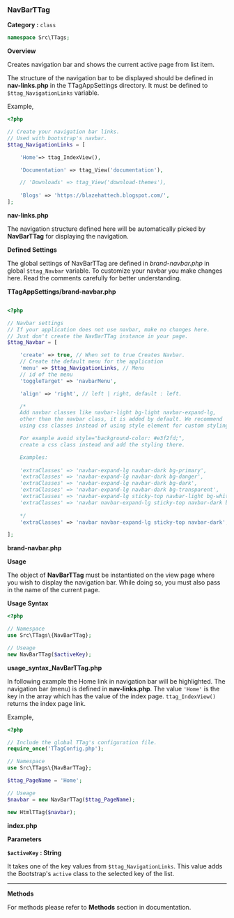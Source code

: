 <h3 class="display-4 mb-5">NavBarTTag</h3>


**Category :** `class`

```php
namespace Src\TTags;
```


**Overview**

Creates navigation bar and shows the current active page from list item.

The structure of the navigation bar to be displayed should be defined in **nav-links.php** in the TTagAppSettings directory. It must be defined to `$ttag_NavigationLinks` variable.

Example,

```php
<?php

// Create your navigation bar links.
// Used with bootstrap's navbar.
$ttag_NavigationLinks = [

	'Home'=> ttag_IndexView(),

	'Documentation' => ttag_View('documentation'),

	// 'Downloads' => ttag_View('download-themes'),
	
	'Blogs' => 'https://blazehattech.blogspot.com/',
];

```
<p class = "ttag-code-caption text-muted"><b>nav-links.php</b> </p>

The navigation structure defined here will be automatically picked by **NavBarTTag** for displaying the navigation.

**Defined Settings**

The global settings of NavBarTTag are defined in *brand-navbar.php* in global `$ttag_Navbar` variable. To customize your navbar you make changes here. Read the comments carefully for better understanding.

**TTagAppSettings/brand-navbar.php**

```php

<?php

// Navbar settings
// If your application does not use navbar, make no changes here. 
// Just don't create the NavBarTTag instance in your page.
$ttag_Navbar = [

	'create' => true, // When set to true Creates Navbar. 
	// Create the default menu for the application
	'menu' => $ttag_NavigationLinks, // Menu
	// id of the menu
	'toggleTarget' => 'navbarMenu',	

	'align' => 'right', // left | right, default : left.

	/* 
	Add navbar classes like navbar-light bg-light navbar-expand-lg, 
	other than the navbar class, it is added by default. We recommend 
	using css classes instead of using style element for custom styling.

	For example avoid style="background-color: #e3f2fd;", 
	create a css class instead and add the styling there.

	Examples:
	
	'extraClasses' => 'navbar-expand-lg navbar-dark bg-primary',
	'extraClasses' => 'navbar-expand-lg navbar-dark bg-danger',
	'extraClasses' => 'navbar-expand-lg navbar-dark bg-dark',
	'extraClasses' => 'navbar-expand-lg navbar-dark bg-transparent',
	'extraClasses' => 'navbar-expand-lg sticky-top navbar-light bg-white',
	'extraClasses' => 'navbar navbar-expand-lg sticky-top navbar-dark bg-dark',
	
	*/
	'extraClasses' => 'navbar navbar-expand-lg sticky-top navbar-dark',

];

```

<p class = "ttag-code-caption text-muted"><b>brand-navbar.php</b></p>

**Usage**

The object of **NavBarTTag** must be instantiated on the view page where you wish to display the navigation bar. While doing so, you must also pass in the name of the current page.

**Usage Syntax**

```php
<?php 

// Namespace
use Src\TTags\{NavBarTTag};

// Useage
new NavBarTTag($activeKey);

```
<p class = "ttag-code-caption text-muted"><b>usage_syntax_NavBarTTag.php</b></p>


In following example the Home link in navigation bar will be highlighted. The navigation bar (menu) is defined in **nav-links.php**. The value `'Home'` is the key in the array which has the value of the index page. `ttag_IndexView()` returns the index page link.

Example,

```php
<?php 

// Include the global TTag's configuration file.
require_once('TTagConfig.php');

// Namespace
use Src\TTags\{NavBarTTag};

$ttag_PageName = 'Home';

// Useage
$navbar = new NavBarTTag($ttag_PageName);

new HtmlTTag($navbar);

```
<p class = "ttag-code-caption text-muted"><b>index.php</b></p>



**Parameters**

**`$activeKey` : String**

It takes one of the key values from `$ttag_NavigationLinks`. This value adds the Bootstrap's `active` class to the selected key of the list. 

---

**Methods**

For methods please refer to **Methods** section in documentation.



